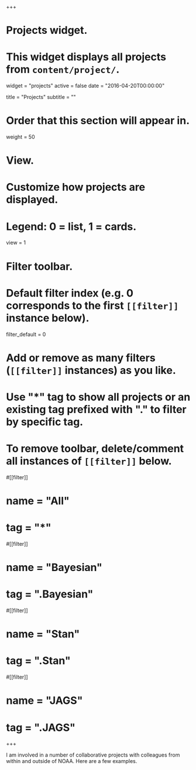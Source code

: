 +++
# Projects widget.
# This widget displays all projects from `content/project/`.
widget = "projects"
active = false
date = "2016-04-20T00:00:00"

title = "Projects"
subtitle = ""

# Order that this section will appear in.
weight = 50

# View.
# Customize how projects are displayed.
# Legend: 0 = list, 1 = cards.
view = 1

# Filter toolbar.

# Default filter index (e.g. 0 corresponds to the first `[[filter]]` instance below).
filter_default = 0

# Add or remove as many filters (`[[filter]]` instances) as you like.
# Use "*" tag to show all projects or an existing tag prefixed with "." to filter by specific tag.
# To remove toolbar, delete/comment all instances of `[[filter]]` below.
#[[filter]]
#  name = "All"
#  tag = "*"
  
#[[filter]]
#  name = "Bayesian"
#  tag = ".Bayesian"

#[[filter]]
#  name = "Stan"
#  tag = ".Stan"

#[[filter]]
#  name = "JAGS"
#  tag = ".JAGS"

+++

I am involved in a number of collaborative projects with colleagues from within and outside of NOAA. Here are a few examples.
